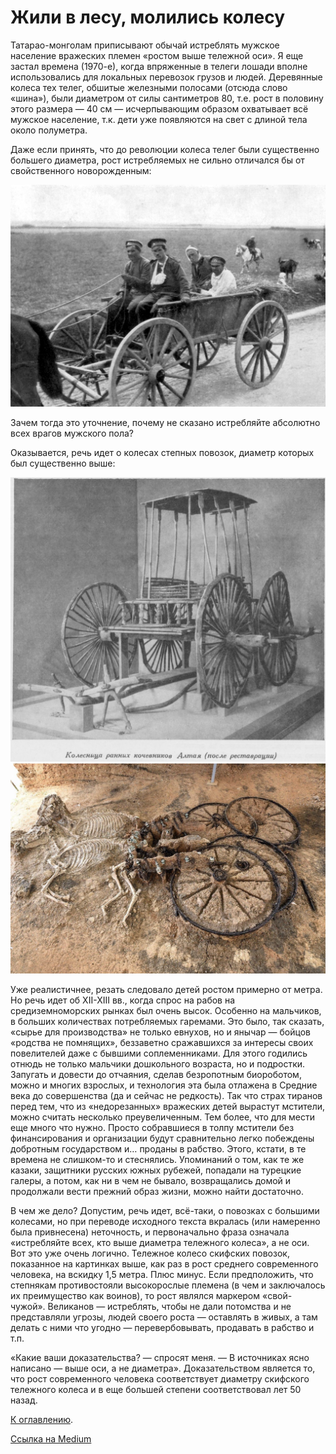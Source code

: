 # Жили в лесу, молились колесу

Татарао-монголам приписывают обычай истреблять мужское население вражеских племен «ростом выше тележной оси». Я еще застал времена (1970-е), когда впряженные в телеги лошади вполне использовались для локальных перевозок грузов и людей. Деревянные колеса тех телег, обшитые железными полосами (отсюда слово «шина»), были диаметром от силы сантиметров 80, т.е. рост в половину этого размера — 40 см — исчерпывающим образом охватывает всё мужское население, т.к. дети уже появляются на свет с длиной тела около полуметра.

Даже если принять, что до революции колеса телег были существенно большего диаметра, рост истребляемых не сильно отличался бы от свойственного новорожденным:

<img src="img/wheels.jpg" alt="Повозка начала XX в." />

Зачем тогда это уточнение, почему не сказано истребляйте абсолютно всех врагов мужского пола?

Оказывается, речь идет о колесах степных повозок, диаметр которых был существенно выше:

<img src="img/wheels-1.jpg" alt="---" />

<img src="img/wheels-2.jpg" alt="Повозка из скифского погребения." />

Уже реалистичнее, резать следовало детей ростом примерно от метра. Но речь идет об XII-XIII вв., когда спрос на рабов на средиземноморских рынках был очень высок. Особенно на мальчиков, в больших количествах потребляемых гаремами. Это было, так сказать, «сырье для производства» не только евнухов, но и янычар — бойцов «родства не помнящих», беззаветно сражавшихся за интересы своих повелителей даже с бывшими соплеменниками. Для этого годились отнюдь не только мальчики дошкольного возраста, но и подростки. Запугать и довести до отчаяния, сделав безропотным биороботом, можно и многих взрослых, и технология эта была отлажена в Средние века до совершенства (да и сейчас не редкость). Так что страх тиранов перед тем, что из «недорезанных» вражеских детей вырастут мстители, можно считать несколько преувеличенным. Тем более, что для мести еще много что нужно. Просто собравшиеся в толпу мстители без финансирования и организации будут сравнительно легко побеждены добротным государством и… проданы в рабство. Этого, кстати, в те времена не слишком-то и стеснялись. Упоминаний о том, как те же казаки, защитники русских южных рубежей, попадали на турецкие галеры, а потом, как ни в чем не бывало, возвращались домой и продолжали вести прежний образ жизни, можно найти достаточно.

В чем же дело? Допустим, речь идет, всё-таки, о повозках с большими колесами, но при переводе исходного текста вкралась (или намеренно была привнесена) неточность, и первоначально фраза означала «истребляйте всех, кто выше диаметра тележного колеса», а не оси. Вот это уже очень логично. Тележное колесо скифских повозок, показанное на картинках выше, как раз в рост среднего современного человека, на вскидку 1,5 метра. Плюс минус. Если предположить, что степнякам противостояли высокорослые племена (в чем и заключалось их преимущество как воинов), то рост являлся маркером «свой-чужой». Великанов — истреблять, чтобы не дали потомства и не представляли угрозы, людей своего роста — оставлять в живых, а там делать с ними что угодно — перевербовывать, продавать в рабство и т.п.

«Какие ваши доказательства? — спросят меня. — В источниках ясно написано — выше оси, а не диаметра». Доказательством является то, что рост современного человека соответствует диаметру скифского тележного колеса и в еще большей степени соответствовал лет 50 назад.

[К оглавлению](/#toc).

[Ссылка на Medium](https://yababay.medium.com/%D0%B6%D0%B8%D0%BB%D0%B8-%D0%B2-%D0%BB%D0%B5%D1%81%D1%83-%D0%BC%D0%BE%D0%BB%D0%B8%D0%BB%D0%B8%D1%81%D1%8C-%D0%BA%D0%BE%D0%BB%D0%B5%D1%81%D1%83-1424dafc14bc)
